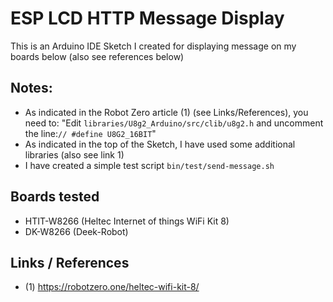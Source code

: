 # ESP LCD HTTP Message Display

This is an Arduino IDE Sketch I created for displaying message on my boards below (also see references below) 

## Notes:
* As indicated in the Robot Zero article (1) (see Links/References), you need to:
"Edit `libraries/U8g2_Arduino/src/clib/u8g2.h` and uncomment the line:`// #define U8G2_16BIT`" 
* As indicated in the top of the Sketch, I have used some additional libraries (also see link 1)
* I have created a simple test script `bin/test/send-message.sh`


## Boards tested
* HTIT-W8266 (Heltec Internet of things WiFi Kit 8)
* DK-W8266 (Deek-Robot)

## Links / References
* (1) https://robotzero.one/heltec-wifi-kit-8/
